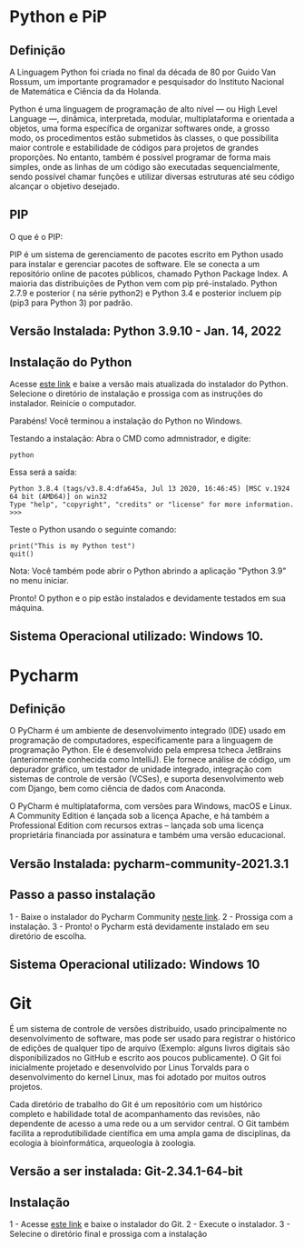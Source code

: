 # Python e PiP

## Definição

A Linguagem Python foi criada no final da década de 80 por Guido Van Rossum, um importante programador e pesquisador do Instituto Nacional de Matemática e Ciência da da Holanda. 

Python é uma linguagem de programação de alto nível — ou High Level Language —, dinâmica, interpretada, modular, multiplataforma e orientada a objetos, uma forma específica de organizar softwares onde, a grosso modo, os procedimentos estão submetidos às classes, o que possibilita maior controle e estabilidade de códigos para projetos de grandes proporções. No entanto, também é possível programar de forma mais simples, onde as linhas de um código são executadas sequencialmente, sendo possível chamar funções e utilizar diversas estruturas até seu código alcançar o objetivo desejado.

## PIP

O que é o PIP:

PIP é um sistema de gerenciamento de pacotes escrito em Python usado para instalar e gerenciar pacotes de software. Ele se conecta a um repositório online de pacotes públicos, chamado Python Package Index. A maioria das distribuições de Python vem com pip pré-instalado. Python 2.7.9 e posterior ( na série python2) e Python 3.4 e posterior incluem pip (pip3 para Python 3) por padrão.

## Versão Instalada: Python 3.9.10 - Jan. 14, 2022

## Instalação do Python

Acesse [este link](https://www.python.org/downloads/windows/) e baixe a versão mais atualizada do instalador do Python. Selecione o diretório de instalação e prossiga com as instruções do instalador. Reinicie o computador.

Parabéns! Você terminou a instalação do Python no Windows.

Testando a instalação: Abra o CMD como admnistrador, e digite:
```
python
```
Essa será a saída:

```
Python 3.8.4 (tags/v3.8.4:dfa645a, Jul 13 2020, 16:46:45) [MSC v.1924 64 bit (AMD64)] on win32
Type "help", "copyright", "credits" or "license" for more information.
>>>
```

Teste o Python usando o seguinte comando: 
```
print("This is my Python test")
quit()
```

Nota: Você também pode abrir o Python abrindo a aplicação "Python 3.9" no menu iniciar.

Pronto! O python e o pip estão instalados e devidamente testados em sua máquina.

## Sistema Operacional utilizado: Windows 10.

# Pycharm

## Definição

O PyCharm é um ambiente de desenvolvimento integrado (IDE) usado em programação de computadores, especificamente para a linguagem de programação Python. Ele é desenvolvido pela empresa tcheca JetBrains (anteriormente conhecida como IntelliJ). Ele fornece análise de código, um depurador gráfico, um testador de unidade integrado, integração com sistemas de controle de versão (VCSes), e suporta desenvolvimento web com Django, bem como ciência de dados com Anaconda.

O PyCharm é multiplataforma, com versões para Windows, macOS e Linux. A Community Edition é lançada sob a licença Apache, e há também a Professional Edition com recursos extras – lançada sob uma licença proprietária financiada por assinatura e também uma versão educacional.


## Versão Instalada: pycharm-community-2021.3.1

## Passo a passo instalação

1 - Baixe o instalador do Pycharm Community [neste link](https://www.jetbrains.com/pycharm/).
2 - Prossiga com a instalação.
3 - Pronto! o Pycharm está devidamente instalado em seu diretório de escolha.

## Sistema Operacional utilizado: Windows 10

# Git

É um sistema de controle de versões distribuído, usado principalmente no desenvolvimento de software, mas pode ser usado para registrar o histórico de edições de qualquer tipo de arquivo (Exemplo: alguns livros digitais são disponibilizados no GitHub e escrito aos poucos publicamente). O Git foi inicialmente projetado e desenvolvido por Linus Torvalds para o desenvolvimento do kernel Linux, mas foi adotado por muitos outros projetos.

Cada diretório de trabalho do Git é um repositório com um histórico completo e habilidade total de acompanhamento das revisões, não dependente de acesso a uma rede ou a um servidor central. O Git também facilita a reprodutibilidade científica em uma ampla gama de disciplinas, da ecologia à bioinformática, arqueologia à zoologia.

## Versão a ser instalada: Git-2.34.1-64-bit

## Instalação

1 - Acesse [este link](https://git-scm.com/download/win) e baixe o instalador do Git. 
2 - Execute o instalador.
3 - Selecine o diretório final e prossiga com a instalação


